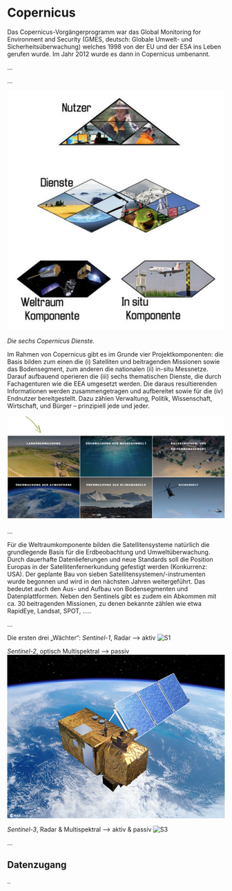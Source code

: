 # Copernicus


Das Copernicus-Vorgängerprogramm war das Global Monitoring for Environment and Security (GMES, deutsch: Globale Umwelt- und Sicherheitsüberwachung) welches 1998 von der EU und der ESA ins Leben gerufen wurde. Im Jahr 2012 wurde es dann in Copernicus umbenannt. 

...

...

![CopernicusKomponenten](/pages/09.Geovisualisierung/Copernicus_Komponenten.png)

*Die sechs Copernicus Dienste.*

Im Rahmen von Copernicus gibt es im Grunde vier Projektkomponenten: die Basis bilden zum einen die (i) Satelliten und beitragenden Missionen sowie das Bodensegment, zum anderen die nationalen (ii) in-situ Messnetze. Darauf aufbauend operieren die (iii) sechs thematischen Dienste, die durch Fachagenturen wie die EEA umgesetzt werden. Die daraus resultierenden Informationen werden zusammengetragen und aufbereitet sowie für die (iv) Endnutzer bereitgestellt. Dazu zählen Verwaltung, Politik, Wissenschaft, Wirtschaft, und Bürger – prinzipiell jede und jeder.

![CopernicusDienste](/pages/09.Geovisualisierung/Copernicus_Dienste_1.png)


...

Für die Weltraumkomponente bilden die Satellitensysteme natürlich die grundlegende Basis für die Erdbeobachtung und Umweltüberwachung. Durch dauerhafte Datenlieferungen und neue Standards soll die Position Europas in der Satellitenfernerkundung gefestigt werden (Konkurrenz: USA). Der geplante Bau von sieben Satellitensystemen/-instrumenten wurde begonnen und wird in den nächsten Jahren weitergeführt. Das bedeutet auch den Aus- und Aufbau von Bodensegmenten und Datenplattformen. Neben den Sentinels gibt es zudem ein Abkommen mit ca. 30 beitragenden Missionen, zu denen bekannte zählen wie etwa RapidEye, Landsat, SPOT, .....

...

Die ersten drei „Wächter“:
*Sentinel-1*, Radar --> aktiv
![S1](/pages/09.Geovisualisierung/Sentinel-1.png)
 
 
*Sentinel-2*, optisch Multispektral --> passiv
 ![S2](/pages/09.Geovisualisierung/Sentinel-2.jpg)
  
*Sentinel-3*, Radar & Multispektral --> aktiv & passiv
![S3](/pages/09.Geovisualisierung/Sentinel-3.png)

...

## Datenzugang

..


